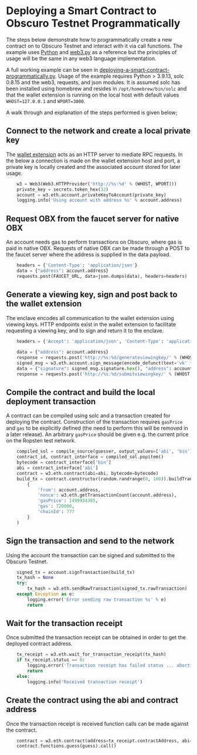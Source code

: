 ---
---
# Deploying a Smart Contract to Obscuro Testnet Programmatically
The steps below demonstrate how to programmatically create a new contract on to Obscuro Testnet and interact with it via 
call functions. The example uses [Python](https://www.python.org/) and [web3.py](https://web3py.readthedocs.io/en/stable/) 
as a reference but the principles of usage will be the same in any web3 language implementation. 

A full working example can be seen in [deploying-a-smart-contract-programmatically.py](https://github.com/obscuronet/go-obscuro/blob/main/docs/_docs/testnet/deploying-a-smart-contract-programmatically.py).
Usage of the example requires Python > 3.9.13, solc 0.8.15 and the web3, requests, and json modules. It is assumed solc 
has been installed using homebrew and resides in `/opt/homebrew/bin/solc` and that the wallet extension is running on 
the local host with default values `WHOST=127.0.0.1` and `WPORT=3000`.

A walk through and explanation of the steps performed is given below;

## Connect to the network and create a local private key
The [wallet extension](https://docs.obscu.ro/wallet-extension/wallet-extension/) acts as an HTTP server to mediate RPC requests. In the 
below a connection is made on the wallet extension host and port, a private key is locally created and the associated 
account stored for later usage.

```python
    w3 = Web3(Web3.HTTPProvider('http://%s:%d' % (WHOST, WPORT)))
    private_key = secrets.token_hex(32)
    account = w3.eth.account.privateKeyToAccount(private_key)
    logging.info('Using account with address %s' % account.address)
```

## Request OBX from the faucet server for native OBX
An account needs gas to perform transactions on Obscuro, where gas is paid in native OBX. Requests of native OBX can be 
made through a POST to the faucet server where the address is supplied in the data payload.
```python
    headers = {'Content-Type': 'application/json'}
    data = {"address": account.address}
    requests.post(FAUCET_URL, data=json.dumps(data), headers=headers)
```

## Generate a viewing key, sign and post back to the wallet extension
The enclave encodes all communication to the wallet extension using viewing keys. HTTP endpoints exist in the wallet 
extension to facilitate requesting a viewing key, and to sign and return it to the enclave. 
```python 
    headers = {'Accept': 'application/json', 'Content-Type': 'application/json'}
    
    data = {"address": account.address}
    response = requests.post('http://%s:%d/generateviewingkey/' % (WHOST, WPORT), data=json.dumps(data), headers=headers)
    signed_msg = w3.eth.account.sign_message(encode_defunct(text='vk' + response.text), private_key=private_key)
    data = {"signature": signed_msg.signature.hex(), "address": account.address}
    response = requests.post('http://%s:%d/submitviewingkey/' % (WHOST, WPORT), data=json.dumps(data), headers=headers)
```

## Compile the contract and build the local deployment transaction
A contract can be compiled using solc and a transaction created for deploying the contract. Construction of the transaction 
requires `gasPrice` and `gas` to be explicitly defined (the need to perform this will be removed in a later 
release). An arbitrary `gasPrice` should be given e.g. the current price on the Ropsten test network. 
```python 
    compiled_sol = compile_source(guesser, output_values=['abi', 'bin'], solc_binary='/opt/homebrew/bin/solc')
    contract_id, contract_interface = compiled_sol.popitem()
    bytecode = contract_interface['bin']
    abi = contract_interface['abi']
    contract = w3.eth.contract(abi=abi, bytecode=bytecode)
    build_tx = contract.constructor(random.randrange(0, 100)).buildTransaction(
        {
            'from': account.address,
            'nonce': w3.eth.getTransactionCount(account.address),
            'gasPrice': 1499934385,
            'gas': 720000,
            'chainId': 777
        }
    )
```

## Sign the transaction and send to the network 
Using the account the transaction can be signed and submitted to the Obscuro Testnet. 
```python
    signed_tx = account.signTransaction(build_tx)
    tx_hash = None
    try:
        tx_hash = w3.eth.sendRawTransaction(signed_tx.rawTransaction)
    except Exception as e:
        logging.error('Error sending raw transaction %s' % e)
        return
```

## Wait for the transaction receipt 
Once submitted the transaction receipt can be obtained in order to get the deployed contract address. 
```python
    tx_receipt = w3.eth.wait_for_transaction_receipt(tx_hash)
    if tx_receipt.status == 0:
        logging.error('Transaction receipt has failed status ... aborting')
        return
    else:
        logging.info('Received transaction receipt')
```

## Create the contract using the abi and contract address
Once the transaction receipt is received function calls can be made against the contract. 
```python
    contract = w3.eth.contract(address=tx_receipt.contractAddress, abi=abi)
    contract.functions.guess(guess).call()
```
